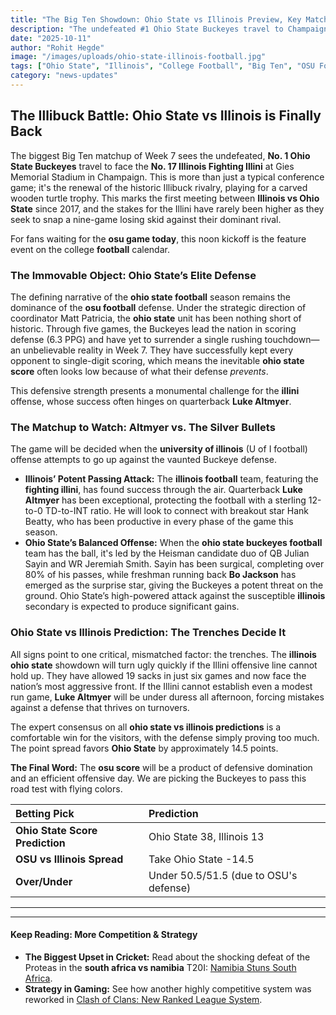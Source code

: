 ```yaml
---
title: "The Big Ten Showdown: Ohio State vs Illinois Preview, Key Matchups & Illibuck Prediction"
description: "The undefeated #1 Ohio State Buckeyes travel to Champaign to take on the #17 Illinois Fighting Illini. We break down the Illibuck rivalry, the key players, and offer our final ohio state vs illinois prediction for the biggest Big Ten matchup of Week 7."
date: "2025-10-11"
author: "Rohit Hegde"
image: "/images/uploads/ohio-state-illinois-football.jpg"
tags: ["Ohio State", "Illinois", "College Football", "Big Ten", "OSU Football", "Luke Altmyer", "Ohio State Game Today"]
category: "news-updates"
---
```


## The Illibuck Battle: Ohio State vs Illinois is Finally Back

The biggest Big Ten matchup of Week 7 sees the undefeated, **No. 1 Ohio State Buckeyes** travel to face the **No. 17 Illinois Fighting Illini** at Gies Memorial Stadium in Champaign. This is more than just a typical conference game; it's the renewal of the historic Illibuck rivalry, playing for a carved wooden turtle trophy. This marks the first meeting between **Illinois vs Ohio State** since 2017, and the stakes for the Illini have rarely been higher as they seek to snap a nine-game losing skid against their dominant rival.

For fans waiting for the **osu game today**, this noon kickoff is the feature event on the college **football** calendar.

### The Immovable Object: Ohio State’s Elite Defense

The defining narrative of the **ohio state football** season remains the dominance of the **osu football** defense. Under the strategic direction of coordinator Matt Patricia, the **ohio state** unit has been nothing short of historic. Through five games, the Buckeyes lead the nation in scoring defense (6.3 PPG) and have yet to surrender a single rushing touchdown—an unbelievable reality in Week 7. They have successfully kept every opponent to single-digit scoring, which means the inevitable **ohio state score** often looks low because of what their defense *prevents*.

This defensive strength presents a monumental challenge for the **illini** offense, whose success often hinges on quarterback **Luke Altmyer**.

### The Matchup to Watch: Altmyer vs. The Silver Bullets

The game will be decided when the **university of illinois** (U of I football) offense attempts to go up against the vaunted Buckeye defense.

* **Illinois’ Potent Passing Attack:** The **illinois football** team, featuring the **fighting illini**, has found success through the air. Quarterback **Luke Altmyer** has been exceptional, protecting the football with a sterling 12-to-0 TD-to-INT ratio. He will look to connect with breakout star Hank Beatty, who has been productive in every phase of the game this season.
* **Ohio State’s Balanced Offense:** When the **ohio state buckeyes football** team has the ball, it's led by the Heisman candidate duo of QB Julian Sayin and WR Jeremiah Smith. Sayin has been surgical, completing over 80% of his passes, while freshman running back **Bo Jackson** has emerged as the surprise star, giving the Buckeyes a potent threat on the ground. Ohio State’s high-powered attack against the susceptible **illinois** secondary is expected to produce significant gains.

### Ohio State vs Illinois Prediction: The Trenches Decide It

All signs point to one critical, mismatched factor: the trenches. The **illinois ohio state** showdown will turn ugly quickly if the Illini offensive line cannot hold up. They have allowed 19 sacks in just six games and now face the nation’s most aggressive front. If the Illini cannot establish even a modest run game, **Luke Altmyer** will be under duress all afternoon, forcing mistakes against a defense that thrives on turnovers.

The expert consensus on all **ohio state vs illinois predictions** is a comfortable win for the visitors, with the defense simply proving too much. The point spread favors **Ohio State** by approximately 14.5 points.

**The Final Word:** The **osu score** will be a product of defensive domination and an efficient offensive day. We are picking the Buckeyes to pass this road test with flying colors.

| Betting Pick | Prediction |
| :--- | :--- |
| **Ohio State Score Prediction** | Ohio State 38, Illinois 13 |
| **OSU vs Illinois Spread** | Take Ohio State -14.5 |
| **Over/Under** | Under 50.5/51.5 (due to OSU's defense) |

***
***

#### Keep Reading: More Competition & Strategy

* **The Biggest Upset in Cricket:** Read about the shocking defeat of the Proteas in the **south africa vs namibia** T20I: [Namibia Stuns South Africa](https://www.rohithegde.in/blog/namibia-stuns-south-africa).
* **Strategy in Gaming:** See how another highly competitive system was reworked in [Clash of Clans: New Ranked League System](https://www.rohithegde.in/blog/clash-of-clans-new-ranked-league-system).